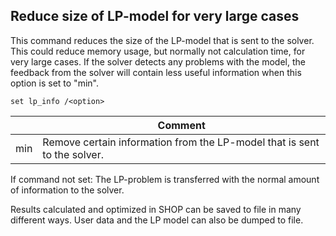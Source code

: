 ## Reduce size of LP-model for very large cases
This command reduces the size of the LP-model that is sent to the solver. This could reduce memory usage, but normally not calculation time, for very large cases. If the solver detects any problems with the model, the feedback from the solver will contain less useful information when this option is set to "min".
```
set lp_info /<option>
```

|<option>|Comment|
|---|---|
|min|Remove certain information from the LP-model that is sent to the solver.|

If command not set: The LP-problem is transferred with the normal amount of information to the solver.

Results calculated and optimized in SHOP can be saved to file in many different ways. User data and the LP model can also be dumped to file.